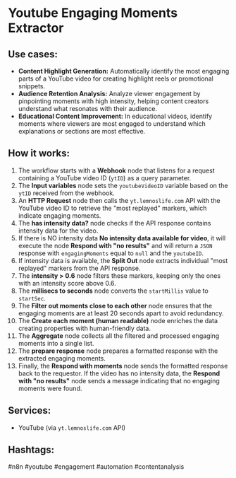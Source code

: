 # Youtube Engaging Moments Extractor

## Use cases:

- **Content Highlight Generation:** Automatically identify the most engaging parts of a YouTube video for creating highlight reels or promotional snippets.
- **Audience Retention Analysis:** Analyze viewer engagement by pinpointing moments with high intensity, helping content creators understand what resonates with their audience.
- **Educational Content Improvement:** In educational videos, identify moments where viewers are most engaged to understand which explanations or sections are most effective.

## How it works:

1.  The workflow starts with a **Webhook** node that listens for a request containing a YouTube video ID (`ytID`) as a query parameter.
2.  The **Input variables** node sets the `youtubeVideoID` variable based on the `ytID` received from the webhook.
3.  An **HTTP Request** node then calls the `yt.lemnoslife.com` API with the YouTube video ID to retrieve the "most replayed" markers, which indicate engaging moments.
4.  The **has intensity data?** node checks if the API response contains intensity data for the video.
5.  If there is NO intensity data **No intensity data available for video**, it will execute the node **Respond with "no results"** and will return a `JSON` response with `engagingMoments` equal to `null` and the `youtubeID`.
6.  If intensity data is available, the **Split Out** node extracts individual "most replayed" markers from the API response.
7.  The **intensity > 0.6** node filters these markers, keeping only the ones with an intensity score above 0.6.
8.  The **millisecs to seconds** node converts the `startMillis` value to `startSec`.
9.  The **Filter out moments close to each other** node ensures that the engaging moments are at least 20 seconds apart to avoid redundancy.
10. The **Create each moment (human readable)** node enriches the data creating properties with human-friendly data.
11. The **Aggregate** node collects all the filtered and processed engaging moments into a single list.
12. The **prepare response** node prepares a formatted response with the extracted engaging moments.
13. Finally, the **Respond with moments** node sends the formatted response back to the requestor. If the video has no intensity data, the **Respond with "no results"** node sends a message indicating that no engaging moments were found.

## Services:

-   YouTube (via `yt.lemnoslife.com` API)

## Hashtags:

#n8n #youtube #engagement #automation #contentanalysis
